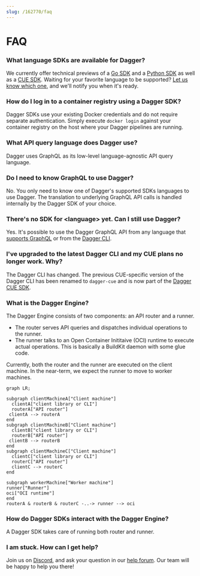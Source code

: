 ```yaml
---
slug: /162770/faq
---
```


# FAQ

### What language SDKs are available for Dagger?

We currently offer technical previews of a [Go SDK](/sdk/go) and a [Python SDK](/sdk/python) as well as a [CUE SDK](/sdk/cue). Waiting for your favorite language to be supported? [Let us know which one](https://blocklayer.typeform.com/to/a6m5gKSS), and we'll notify you when it's ready.

### How do I log in to a container registry using a Dagger SDK?

Dagger SDKs use your existing Docker credentials and do not require separate authentication. Simply execute `docker login` against your container registry on the host where your Dagger pipelines are running.

### What API query language does Dagger use?

Dagger uses GraphQL as its low-level language-agnostic API query language.

### Do I need to know GraphQL to use Dagger?

No. You only need to know one of Dagger's supported SDKs languages to use Dagger. The translation to underlying GraphQL  API calls  is handled internally by the Dagger SDK of your choice.

### There's no SDK for &lt;language&gt; yet. Can I still use Dagger?

Yes. It's possible to use the Dagger GraphQL API from any language that [supports GraphQL](https://graphql.org/code/) or from the [Dagger CLI](./cli/698277-index.md).

### I've upgraded to the latest Dagger CLI and my CUE plans no longer work. Why?

The Dagger CLI has changed. The previous CUE-specific version of the Dagger CLI has been renamed to `dagger-cue` and is now part of the [Dagger CUE SDK](./sdk/cue/).

### What is the Dagger Engine?

The Dagger Engine consists of two components: an API router and a runner.

* The router serves API queries and dispatches individual operations to the runner.
* The runner talks to an Open Container Inititaive (OCI) runtime to execute actual operations. This is basically a BuildKit daemon with some glue code.

Currently, both the router and the runner are executed on the client machine. In the near-term, we expect the runner to move to worker machines.

```mermaid
graph LR;

subgraph clientMachineA["Client machine"]
  clientA["client library or CLI"]
  routerA["API router"]
 clientA --> routerA
end
subgraph clientMachineB["Client machine"]
  clientB["client library or CLI"]
  routerB["API router"]
 clientB --> routerB
end
subgraph clientMachineC["Client machine"]
  clientC["client library or CLI"]
  routerC["API router"]
  clientC --> routerC
end

subgraph workerMachine["Worker machine"]
runner["Runner"]
oci["OCI runtime"]
end
routerA & routerB & routerC -..-> runner --> oci
```

### How do Dagger SDKs interact with the Dagger Engine?

A Dagger SDK takes care of running both router and runner.

### I am stuck. How can I get help?

Join us on [Discord](https://discord.com/invite/dagger-io), and ask your question in our [help forum](https://discord.com/channels/707636530424053791/1030538312508776540). Our team will be happy to help you there!
